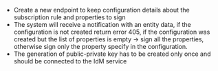 - Create a new endpoint to keep configuration details about the subscription rule and properties to sign
- The system will receive a notification with an entity data, if the configuration is not created return error 405, if the configuration was created but the list of properties is empty -> sign all the properties, otherwise sign only the property specify in the configuration.
- The generation of public-private key has to be created only once and should be connected to the IdM service
